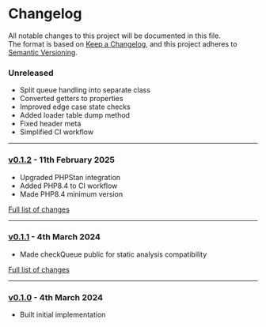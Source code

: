 # Changelog

All notable changes to this project will be documented in this file.<br>
The format is based on [Keep a Changelog](https://keepachangelog.com/en/1.0.0/),
and this project adheres to [Semantic Versioning](https://semver.org/spec/v2.0.0.html).

### Unreleased
- Split queue handling into separate class
- Converted getters to properties
- Improved edge case state checks
- Added loader table dump method
- Fixed header meta
- Simplified CI workflow

---

### [v0.1.2](https://github.com/decodelabs/wellspring/commits/v0.1.2) - 11th February 2025

- Upgraded PHPStan integration
- Added PHP8.4 to CI workflow
- Made PHP8.4 minimum version

[Full list of changes](https://github.com/decodelabs/wellspring/compare/v0.1.1...v0.1.2)

---

### [v0.1.1](https://github.com/decodelabs/wellspring/commits/v0.1.1) - 4th March 2024

- Made checkQueue public for static analysis compatibility

[Full list of changes](https://github.com/decodelabs/wellspring/compare/v0.1.0...v0.1.1)

---

### [v0.1.0](https://github.com/decodelabs/wellspring/commits/v0.1.0) - 4th March 2024

- Built initial implementation

